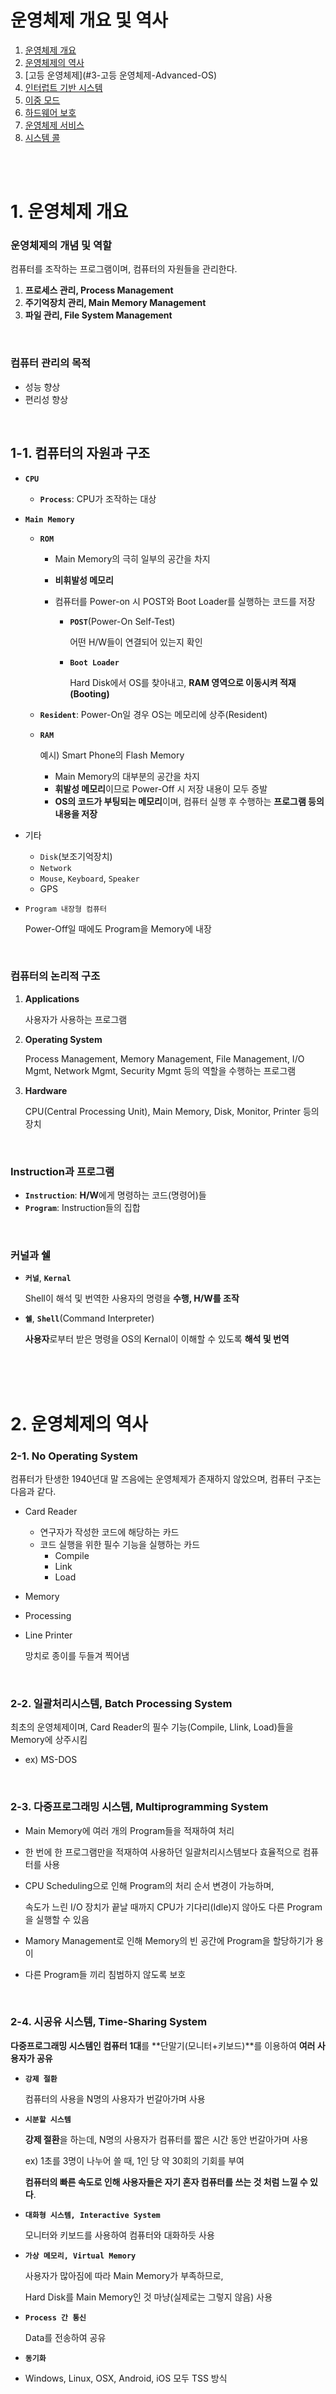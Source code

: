 # 운영체제 개요 및 역사

1. [운영체제 개요](#1-운영체제-개요)
2. [운영체제의 역사](#2-운영체제의-역사)
3. [고등 운영체제](#3-고등 운영체제-Advanced-OS)
4. [인터럽트 기반 시스템](#4-인터럽트-기반-시스템-Interrupt-Based-System)
5. [이중 모드](#5-이중-모드-Dual-Mode)
6. [하드웨어 보호](#6-하드웨어-보호-HW-Protection)
7. [운영체제 서비스](#7-운영체제-서비스-OS-Services)
8. [시스템 콜](#8-시스템-콜-System-Call)

<br>

<br>

# 1. 운영체제 개요

### 운영체제의 개념 및 역할

컴퓨터를 조작하는 프로그램이며, 컴퓨터의 자원들을 관리한다.

1. **프로세스 관리, Process Management**
2. **주기억장치 관리, Main Memory Management**
3. **파일 관리, File System Management**

<br>

### 컴퓨터 관리의 목적

- 성능 향상
- 편리성 향상

<br>

## 1-1. 컴퓨터의 자원과 구조

- **`CPU`**

  - **`Process`**: CPU가 조작하는 대상

- **`Main Memory`**

  - **`ROM`**

    - Main Memory의 극히 일부의 공간을 차지

    - **비휘발성 메모리**

    - 컴퓨터를 Power-on 시 POST와 Boot Loader를 실행하는 코드를 저장

      - **`POST`**(Power-On Self-Test)

        어떤 H/W들이 연결되어 있는지 확인

      - **`Boot Loader`**

        Hard Disk에서 OS를 찾아내고, **RAM 영역으로 이동시켜 적재(Booting)**

  - **`Resident`**: Power-On일 경우 OS는 메모리에 상주(Resident)

  - **`RAM`**

    예시) Smart Phone의 Flash Memory
    
    - Main Memory의 대부분의 공간을 차지
    - **휘발성 메모리**이므로 Power-Off 시 저장 내용이 모두 증발
    - **OS의 코드가 부팅되는 메모리**이며, 컴퓨터 실행 후 수행하는 **프로그램 등의 내용을 저장**

- 기타

  - `Disk`(보조기억장치)
  - `Network`
  - `Mouse`, `Keyboard`, `Speaker`
  - GPS

- `Program 내장형 컴퓨터`

  Power-Off일 때에도 Program을 Memory에 내장

<br>

### 컴퓨터의 논리적 구조

1. **Applications**

   사용자가 사용하는 프로그램

2. **Operating System**

   Process Management, Memory Management, File Management, I/O Mgmt, Network Mgmt, Security Mgmt 등의 역할을 수행하는 프로그램

3. **Hardware**

   CPU(Central Processing Unit), Main Memory, Disk, Monitor, Printer 등의 장치

<br>

### Instruction과 프로그램

- **`Instruction`**: **H/W**에게 명령하는 코드(명령어)들
- **`Program`**: Instruction들의 집합

<br>

### 커널과 쉘

- **`커널`**, **`Kernal`**

  Shell이 해석 및 번역한 사용자의 명령을 **수행, H/W를 조작**

- **`쉘`**, **`Shell`**(Command Interpreter)

  **사용자**로부터 받은 명령을 OS의 Kernal이 이해할 수 있도록 **해석 및 번역**

<br>

<br>

<br>

# 2. 운영체제의 역사

### 2-1. No Operating System

컴퓨터가 탄생한 1940년대 말 즈음에는 운영체제가 존재하지 않았으며, 컴퓨터 구조는 다음과 같다.

- Card Reader

  - 연구자가 작성한 코드에 해당하는 카드
  - 코드 실행을 위한 필수 기능을 실행하는 카드
    - Compile
    - Link
    - Load

- Memory

- Processing

- Line Printer

  망치로 종이를 두들겨 찍어냄

<br>

### 2-2. 일괄처리시스템, Batch Processing System

최초의 운영체제이며, Card Reader의 필수 기능(Compile, Llink, Load)들을 Memory에 상주시킴

- ex) MS-DOS

<br>

### 2-3. 다중프로그래밍 시스템, Multiprogramming System

- Main Memory에 여러 개의 Program들을 적재하여 처리

- 한 번에 한 프로그램만을 적재하여 사용하던 일괄처리시스템보다 효율적으로 컴퓨터를 사용

- CPU Scheduling으로 인해 Program의 처리 순서 변경이 가능하며,

  속도가 느린 I/O 장치가 끝날 때까지 CPU가 기다리(Idle)지 않아도 다른 Program을 실행할 수 있음

- Mamory Management로 인해 Memory의 빈 공간에 Program을 할당하기가 용이

- 다른 Program들 끼리 침범하지 않도록 보호

<br>

### 2-4. 시공유 시스템, Time-Sharing System

**다중프로그래밍 시스템인 컴퓨터 1대**를 **단말기(모니터+키보드)**를 이용하여 **여러 사용자가 공유**

- **`강제 절환`**

  컴퓨터의 사용을 N명의 사용자가 번갈아가며 사용

- **`시분할 시스템`**

  **강제 절환**을 하는데, N명의 사용자가 컴퓨터를 짧은 시간 동안 번갈아가며 사용

  ex) 1초를 3명이 나누어 쓸 때, 1인 당 약 30회의 기회를 부여

  **컴퓨터의 빠른 속도로 인해 사용자들은 자기 혼자 컴퓨터를 쓰는 것 처럼 느낄 수 있다**.

- **`대화형 시스템, Interactive System`**

  모니터와 키보드를 사용하여 컴퓨터와 대화하듯 사용

- **`가상 메모리, Virtual Memory`**

  사용자가 많아짐에 따라 Main Memory가 부족하므로,

  Hard Disk를 Main Memory인 것 마냥(실제로는 그렇지 않음) 사용

- **`Process 간 통신`**

  Data를 전송하여 공유

- **`동기화`**

- Windows, Linux, OSX, Android, iOS 모두 TSS 방식

<br>

<br>

<br>

# 3. 고등 운영체제, Advanced OS

고등 컴퓨터 구조(Advanced Computer Architectures)가 등장하며, 고등 운영체제 또한 등장

- 일반적인 컴퓨터 구조, **`폰 노이만의 컴퓨터 구조`**

  : `1 CPU` + `1 Memory`

<br>

### 3-1. 다중 프로세서 시스템, Multiprocessor System

`하나의 Memory`를 `여러 CPU`들이 **병렬적으로, 강결합**하여 사용

- 다음과 같이도 불림

  - **`병렬 시스템, Parallel System`**
  - **`강결합 시스템, Tightly-Coupled System`**

- 장점 3가지

  - **Performance**

  - **Cost**

  - **Reliability**

    고장난 CPU를 다른 CPU가 대체 가능

- **`다중 프로세서 운영체제, Multiprocessor OS`**

<br>

### 3-2. 분산 시스템, Distributed System

분산되어 있는 **여러개의 PC Set(1 CPU + 1 Memory)**들을 **LAN(근거리 통신망)을 통해 연결**

- 다음과 같이도 불림
  - **`다중 컴퓨터 시스템, Multi-Computer System`**
  - **`소결합 시스템, Loosely-Coupled System`**
- 장점 3가지
  - **Performance**
  - **Cost**
  - **Reliability**
- **분산 운영체제, Distributed OS**

<br>

### 3-3. 실시간 시스템, Real-Time System

빠르기만 한 것이 아닌, **Deadline을 준수하도록** 작업을 수행

- 시간 제약 : Deadline

  **CPU Scheduling으로 우선 순위를 적용**

- 공장 자동화(FA), 군사, 항공, 우주 등의 분야에서 사용

- **실시간 운영체제, Real-Time OS(=RTOS)**

<br>

<br>

<br>

# 4. 인터럽트 기반 시스템, Interrupt-Based System

Operating System은 Booting 종료 시, 메모리에 상주 및 사건(event)을 기다리며 대기한다. 그러던 중 마우스, 키보드를 포함한 사용자의 동작에 의해 사건(event) 발생 시 Interrupt에 의해 다시 동작

<br>

### 4-1. 하드웨어 인터럽트, Hardware Interrupt

1. 마우스, 키보드와 같은 H/W를 움직여 전기 신호를 CPU에 전송

2. CPU는 Memory 속 OS의 특정 코드(ISR)를 실행

   마우스의 ISR(Interrupt Service Routine)은 마우스 포인터를 모니터상에서 신호에 따라 움직이게 처리

3. OS는 Interrupt Service Routine 종료 후 다시 대기

<br>

### 4-2. 소프트웨어 인터럽트, Software Interrupt

- 사용자 프로그램이 소프트웨어 인터럽트를 일으킴(운영체제의 기능을 이용)

1. PPT와 같은 사용자 프로그램이 Hard Disk에 기록되어 있는 file을 읽어달라고 요청
2. CPU는 위와 같은 S/W Interrupt를 위한 OS의 특정 코드(ISR)을 실행하여 file을 읽어옴

<br>

**즉, Interrupt는 H/W에서 H/W로, 혹은 S/W에서 H/W로의 요청에 의해 발생**

- ISA(Instruction Set Architecture) 중 명령어 예시

  - add register

  - sub register

  - mov register

  - **swi register**

    Software Interrupt를 발생시키는 명령어

<br>

<br>

<br>

## 4-3. 인터럽트 기반 운영체제, Interrupt-Based OS

**현재 대부분의 OS들은 인터럽트 기반 운영체제**

- 운영체제는 메모리에 상주하며, 평소에는 대기 상태를 유지

<br>

### Event 발생 시

- HW Interrupt 발생 시 운영체제 코드(ISR)를 실행

- SW Interrupt 발생 시 운영체제 코드(ISR)를 실행

- **Internal Interrupt(내부 인터럽트)** 발생 시 운영체제 코드(ISR) 실행

  ex) 프로그램이 어떤 값을 0으로 나누라고 명령했을 경우

  1. CPU는 Interrupt가 발생한 것으로 취급

  2. OS의 **Devide by Zero**라는 ISR을 실행

     주로 프로그램을 강제 종료

- **ISR 종료 시 원래의 대기 상태, 또는 사용자 프로그램으로 복귀**

<br>

<br>

<br>

# 5. 이중 모드, Dual Mode

대부분의 운영체제는 이중 모드를 지원하며, OS가 이중 모드를 통해 보호하고자 하는 대상은 다음 세가지이다.

1. 입출력 장치
2. 메모리
3. CPU

서버 컴퓨터는 여러 사람에게 동시에 사용될 수 있는 환경이다. 개인 PC일 지라도 여러 개의 프로그램을 동시에 사용한다. 여러 사용자 혹은 프로그램들이 STOP, HALT, RESET과 같은 명령어를 남용한다면 큰 문제가 발생할 수 있다.

따라서 대부분의 운영체제(스마트폰 포함)는 이중 모드를 지원한다. 이중 모드는 관리자(Supervisor) 모드와 사용자(User) 모드로 구성된다.

- 관리자(=시스템, 모니터, 특권) 모드

  Superviser(=System, Monitor, Previliged) Mode

- 특권 명령, Privileged Instructions

  STOP, HALT, RESET, SET_TIMER, SET_HW, ...

- 권한이 없는 사용자가 위 명령을 시도하면 `Privileged Instructions Violation` 발생

이중 모드는 레지스터(Register)의 플래그(Flag)를 사용하여 조작한다.

<br>

<br>

## 5-1. CPU에서 이중 모드 제어하기

- CPU의 구조
  - 레지스터, Register
  - 산술 논리 장치, ALU(Arithmetic Logic Unit)
  - 제어 유닛, Control Unit
- CPU Register의 다섯 가지 플래그(Flag)
  - `Carry`: 자리수 상승을 표현
  - `Negative`: 계산 결과 값이 음수
  - `Zero`: 계산 결과 값이 0
  - `Overflow`
  - `Dual Mode`
    - `1`: 관리자 모드
    - `0`: 사용자 모드

마우스, 키보드와 같은 I/O 장비 또한 관리자 모드로만 조작할 수 있으며, 사용자 프로그램 실행 시 사용자 모드로 flag가 변환된다. 사용자 프로그램 사용 중에도 마우스 및 키보드 조작, H/W에 접근, 프린터 및 모니터 사용이 필요하다면, OS에 요청하여 관리자 모드로 전환하고, 해당하는 SW Interrupt를 발생시켜 Interrupt Service Routine을 발생시켜야 한다. 만약 사용자 프로그램이 직접 ISR을 조작하게 한다면, 보안 등에서 큰 문제가 발생할 수 있다.

<br>

<br>

<br>

# 6. 하드웨어 보호, HW Protection

운영체제는 이중 모드를 활용하여 하드웨어를 보호한다.

<br>

## 6-1. 입/출력 장치 보호, Input/Output Device Protection

사용자의 잘못된 입출력 명령을 방지

- 다른 사용자의 입출력, 정보 등이 침해하려는 경우
- 예시
  - printer 혼선
  - reset 명령
  - 다른 사용자의 파일 읽고 쓰기

<br>

### 보호 방법

OS는 입출력을 특권 명령(Previleged Instruction)으로만 사용 가능하게 하여 위의 문제들을 방지한다.

- 특권 명령(Previleged Instruction)의 예시
  - `ldr`: 메모리의 data를 register로 가져옴
  - `stop`: CPU 중지
  - `reset`: 전체 시스템 초기화
  - `in`: 키보드 등의 입력 장치의 명령을 가져옴
  - `out`: 프린터, 모니터와 같은 출력 장치를 조작

사용자(, 사용자 프로그램)가 입출력 명령을 직접 내릴 경우 **Privileged Instruction Violation** 발생

<br>

## 6-2. 메모리 보호, Memory Protection

어느 사용자 프로그램이 다른 사용자의 메모리, 혹은 운영체제 메모리 영역으로 접근 시 차단한다.

i.g., 해킹 프로그램이 운영체제 메모리 영역의 ISR을 조작하려 시도

i.g., 다른 프로그램이 어떤 프로그램의 메모리에 접근

<br>

### 보호 방법

CPU는 Main Memory에 **Address Bus**를 통해 특정 주소의 데이터를 달라고 요청하며, 메인 메모리는 **Data Bus**를 통해 요청 받은 주소의 데이터를 반환한다. 운영체제는 Address Bus를 전송하는 시점에 MMU(Memory Management Unit)을 반드시 거치게 하여, 허용되지 않은 주소의 데이터를 요청(**Segment Violation**)하면 CPU에 Interrupt를 발생시킨다.

<br>

## 6-3. CPU 보호, CPU Protection

어느 사용자 혹은 프로그램이 CPU를 독점하여 사용하려 하는 경우를 방지한다.

프로그래밍 언어의 `while True:`와 같은 표현은 CPU 독점을 야기할 수 있다. 따라서 **Timer Interrupt**를 적용하여 일정 시간 경과 시 강제로 다른 프로그램으로 전환한다.

<br>

<br>

<br>

# 7. 운영체제 서비스, OS Services

## 7-1. 프로세스 관리, Process Management

프로세스, Process: **메모리에서 실행 중인 프로그램**, Program in execution

<br>

### 주요 기능

- 프로세스의 생성(**Creation**), 소멸(**Deletion**)
- 프로세스 활동 일시 중지(**Suspend**), 활동 재개(**Resume**)
- 프로세스 간 통신(**IPC**, Inter-Process Communication)
- 프로세스 동기화(**Synchronization**)
- 교착 상태 처리(**Deadlock Handling**)
  - Deadlock: 다수의 프로세스가 실행되던 중 충돌이 발생한 상태

<br>

<br>

## 7-2. 주기억장치 관리, Main Memory Management

### 주요 기능

- 프로세스에게 메모리 공간을 할당(**Allocation**)

- **메모리의 어느 부분이 어느 프로세스에게 활당되었는지 추적 및 감시**

- 프로세스종료 시 메모리 회수(**Dallocation**)

- 메모리의 **효율적인 공간 사용** 유도

  i.g., 사용 가능하지만 사용되지 않는 메모리 공간을 관리

- **가상 메모리** 관리

  실제 물리적 메모리보다 큰 용량을 사용하도록 조치

<br>

<br>

## 7-3. 파일 관리, File Management

**Track**/**Sector**로 구성된 **디스크**를 **파일**이라는 논리적 관점으로 관리

Hard Disk는 자성을 띈 판 위에 **Track**이 깔려 있으며, Track은 여러 **Sector**들로 구분된다. **Coil**이 감긴 **Header**를 통해 Sector들을 N/S극으로 **자화**시켜 데이터를 저장 및 복사한다. 자극하는 Sector들을 묶어 **Block** 단위로 관리한다.

<br>

### 주요 기능

- 파일의 생성(**Creation**)과 삭제(**Deletion**)

- 디렉토리(**Directory**)(or Folder)의 생성과 삭제

- 파일에 대한 **기본 동작** 지원

  ```open, close, read, write, create, delete```

- Track/Sector와 파일간의 매핑(**Mapping**)

- 백업(**Backup**)

<br>

<br>

## 7-4. 보조 기억 장치 관리, Secondary Storage Management

- 보조 기억 장치(Secondary Storage)의 예시

  Hard Disk, Flash Memory(in Smart Phone)

<br>

### 주요 기능

- **빈 공간 관리, Free Space Management**

  (빈 Block들)

- 저장 공간 할당, **Storage Allocation**

  어느 Block에 할당할 것인가?

- 디스크 스케쥴링, **Disk Scheduling**

  디스크 공간에 Block들이 흩어져 있을때, Block들의 Head들을 어떻게 하면 효율적으로 찾아다니며 읽을 수 있겠는가?

<br>

<br>

## 7-5. 입출력 장치 관리, I/O Device Management

### 주요 기능

- 장치 드라이브, Device Drivers

- 입출력 장치 성능 향상

  - Buffering

    입출력 장치에서 읽었던 내용을 메모리에 유지하여, 같은 내용이 다시 호출됐을 때 빠른 속도로 반환

  - Caching

    Buffering과 유사

  - Spooling

    Memory 대신 Hard Disk를 중간 매체로 사용하여 효율을 증가시킨다.

    i.g., 프린터에서 작업할 내용을 계속해서 Memory에 두는 것이 아니라, 비교적 덜 귀한 Hard Disk에 저장

<br>

<br>

<br>

# 8. 시스템 콜, System Call

## 8-1. 시스템 콜의 정의

Application이 운영체제 서비스(OS Service)를 받기 위해 호출하는 행위

<br>

<br>

## 8-2. 주요 시스템 콜

### Process

- end

  프로세스를 종료

- abort

  프로세스를 강제 종료

- load

  H/W 프로그램을 메모리로 로드

- execute

- create

- terminate

- get/set attributes

  프로세스의 속성(ID, 메모리 사용량 등)을 읽음/설정

- wait events

- signal event

<br>

### Memory

- allocate
- free

<br>

### File

- create, delete
- open, close
- read, write
- get/set attributes

<br>

### Device

- request
- release
- read, write
- get/set attributes
- attach/detach devices

<br>

### Information

- get/set time
- get/set system data

<br>

### Communication

- socket
- send, receive

<br>

<br>

## 8-3. 시스템 콜 만들어 보기

파일을 생성하는 과정으로 예를 들어 보겠습니다.

1. Assembly 언어로 파일 속성을 정의
2. OS System Call 요청

코드들은 각 운영체제의 System Call Library에서 제공하는 형태로 작성합니다.

<br>

### MS-DOS

```shell
AH = 3CH
CX = file_attributes
DS:DX = file_name
INT = 80H
```

- `INT`: Interrupt

<br>

### Linux

```shell
# 여기서의 8은 파일을 생성할 때 사용
EAX = 8
ECX = file_attributes
EBX = file_name
INT = 80H
```





